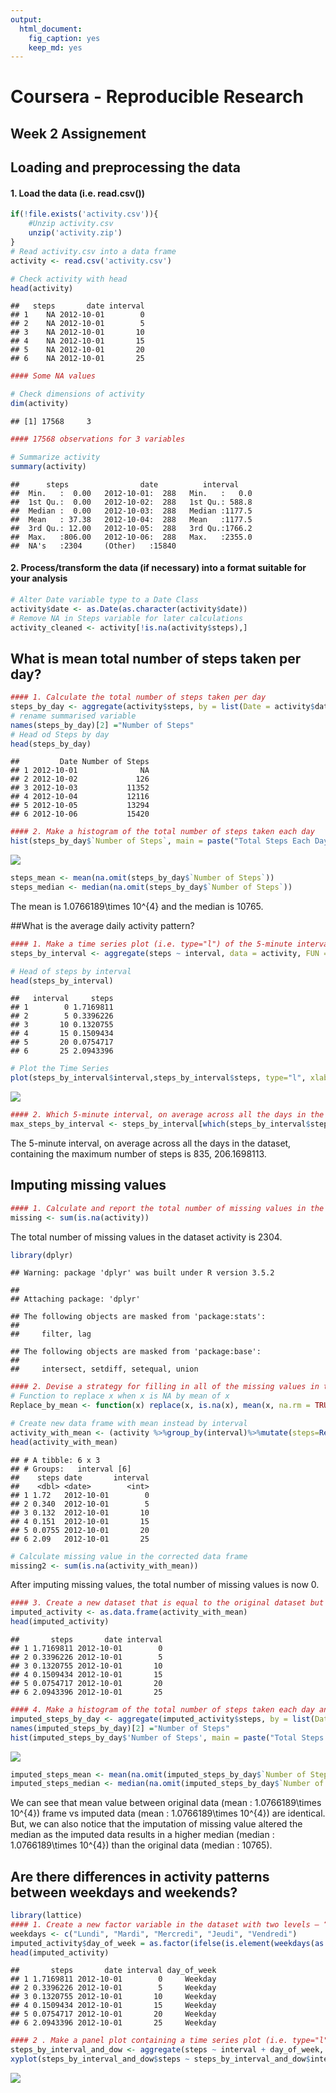 ```yaml
---
output: 
  html_document: 
    fig_caption: yes
    keep_md: yes
---
```

# Coursera - Reproducible Research 
## Week 2 Assignement

## Loading and preprocessing the data
#### 1. Load the data (i.e. read.csv())

```r
if(!file.exists('activity.csv')){
    #Unzip activity.csv
    unzip('activity.zip')
}
# Read activity.csv into a data frame 
activity <- read.csv('activity.csv')

# Check activity with head
head(activity)
```

```
##   steps       date interval
## 1    NA 2012-10-01        0
## 2    NA 2012-10-01        5
## 3    NA 2012-10-01       10
## 4    NA 2012-10-01       15
## 5    NA 2012-10-01       20
## 6    NA 2012-10-01       25
```

```r
#### Some NA values 

# Check dimensions of activity
dim(activity)
```

```
## [1] 17568     3
```

```r
#### 17568 observations for 3 variables

# Summarize activity 
summary(activity)
```

```
##      steps                date          interval     
##  Min.   :  0.00   2012-10-01:  288   Min.   :   0.0  
##  1st Qu.:  0.00   2012-10-02:  288   1st Qu.: 588.8  
##  Median :  0.00   2012-10-03:  288   Median :1177.5  
##  Mean   : 37.38   2012-10-04:  288   Mean   :1177.5  
##  3rd Qu.: 12.00   2012-10-05:  288   3rd Qu.:1766.2  
##  Max.   :806.00   2012-10-06:  288   Max.   :2355.0  
##  NA's   :2304     (Other)   :15840
```

#### 2. Process/transform the data (if necessary) into a format suitable for your analysis

```r
# Alter Date variable type to a Date Class 
activity$date <- as.Date(as.character(activity$date))
# Remove NA in Steps variable for later calculations
activity_cleaned <- activity[!is.na(activity$steps),]
```

## What is mean total number of steps taken per day?

```r
#### 1. Calculate the total number of steps taken per day
steps_by_day <- aggregate(activity$steps, by = list(Date = activity$date), FUN = sum)
# rename summarised variable
names(steps_by_day)[2] ="Number of Steps"
# Head od Steps by day
head(steps_by_day)
```

```
##         Date Number of Steps
## 1 2012-10-01              NA
## 2 2012-10-02             126
## 3 2012-10-03           11352
## 4 2012-10-04           12116
## 5 2012-10-05           13294
## 6 2012-10-06           15420
```

```r
#### 2. Make a histogram of the total number of steps taken each day
hist(steps_by_day$`Number of Steps`, main = paste("Total Steps Each Day"), col="blue", xlab="Number of Steps",ylab="Count",breaks=10)
```

![](PA1_template_files/figure-html/unnamed-chunk-3-1.png)<!-- -->

```r
steps_mean <- mean(na.omit(steps_by_day$`Number of Steps`))
steps_median <- median(na.omit(steps_by_day$`Number of Steps`))
```
The mean is 1.0766189\times 10^{4} and the median is 10765.  

##What is the average daily activity pattern?

```r
#### 1. Make a time series plot (i.e. type="l") of the 5-minute interval (x-axis) and the average number of steps taken, averaged across all days (y-axis)
steps_by_interval <- aggregate(steps ~ interval, data = activity, FUN =mean)

# Head of steps by interval
head(steps_by_interval)
```

```
##   interval     steps
## 1        0 1.7169811
## 2        5 0.3396226
## 3       10 0.1320755
## 4       15 0.1509434
## 5       20 0.0754717
## 6       25 2.0943396
```

```r
# Plot the Time Series
plot(steps_by_interval$interval,steps_by_interval$steps, type="l", xlab="5-minute Interval", ylab="Number of Steps",main="Average Number of Steps per Day by Interval")
```

![](PA1_template_files/figure-html/unnamed-chunk-4-1.png)<!-- -->

```r
#### 2. Which 5-minute interval, on average across all the days in the dataset, contains the maximum number of steps?
max_steps_by_interval <- steps_by_interval[which(steps_by_interval$steps==max(steps_by_interval$steps)),]
```
The 5-minute interval, on average across all the days in the dataset, containing the maximum number of steps is 835, 206.1698113.  

## Imputing missing values

```r
#### 1. Calculate and report the total number of missing values in the dataset (i.e. the total number of rows with NAs)
missing <- sum(is.na(activity))
```
The total number of missing values in the dataset activity is 2304.  


```r
library(dplyr)
```

```
## Warning: package 'dplyr' was built under R version 3.5.2
```

```
## 
## Attaching package: 'dplyr'
```

```
## The following objects are masked from 'package:stats':
## 
##     filter, lag
```

```
## The following objects are masked from 'package:base':
## 
##     intersect, setdiff, setequal, union
```

```r
#### 2. Devise a strategy for filling in all of the missing values in the dataset. 
# Function to replace x when x is NA by mean of x
Replace_by_mean <- function(x) replace(x, is.na(x), mean(x, na.rm = TRUE))

# Create new data frame with mean instead by interval
activity_with_mean <- (activity %>%group_by(interval)%>%mutate(steps=Replace_by_mean(steps)))
head(activity_with_mean)
```

```
## # A tibble: 6 x 3
## # Groups:   interval [6]
##    steps date       interval
##    <dbl> <date>        <int>
## 1 1.72   2012-10-01        0
## 2 0.340  2012-10-01        5
## 3 0.132  2012-10-01       10
## 4 0.151  2012-10-01       15
## 5 0.0755 2012-10-01       20
## 6 2.09   2012-10-01       25
```

```r
# Calculate missing value in the corrected data frame
missing2 <- sum(is.na(activity_with_mean))
```
After imputing missing values, the total number of missing values is now 0.  


```r
#### 3. Create a new dataset that is equal to the original dataset but with the missing data filled in.
imputed_activity <- as.data.frame(activity_with_mean)
head(imputed_activity)
```

```
##       steps       date interval
## 1 1.7169811 2012-10-01        0
## 2 0.3396226 2012-10-01        5
## 3 0.1320755 2012-10-01       10
## 4 0.1509434 2012-10-01       15
## 5 0.0754717 2012-10-01       20
## 6 2.0943396 2012-10-01       25
```

```r
#### 4. Make a histogram of the total number of steps taken each day and Calculate and report the mean and median total number of steps taken per day. 
imputed_steps_by_day <- aggregate(imputed_activity$steps, by = list(Date = imputed_activity$date), FUN = sum)
names(imputed_steps_by_day)[2] ="Number of Steps"
hist(imputed_steps_by_day$'Number of Steps', main = paste("Total Steps Each Day after Imputation of Missing Values"), col="blue",xlab="Number of Steps",ylab="Count",breaks=10)
```

![](PA1_template_files/figure-html/unnamed-chunk-7-1.png)<!-- -->

```r
imputed_steps_mean <- mean(na.omit(imputed_steps_by_day$`Number of Steps`))
imputed_steps_median <- median(na.omit(imputed_steps_by_day$`Number of Steps`))
```
We can see that mean value between original data (mean : 1.0766189\times 10^{4}) frame vs imputed data (mean : 1.0766189\times 10^{4}) are identical.  
But, we can also notice that the imputation of missing value altered the median as the imputed data results in a higher median (median : 1.0766189\times 10^{4}) than the original data (median : 10765).  

## Are there differences in activity patterns between weekdays and weekends?

```r
library(lattice)
#### 1. Create a new factor variable in the dataset with two levels – “weekday” and “weekend” indicating whether a given date is a weekday or weekend day.
weekdays <- c("Lundi", "Mardi", "Mercredi", "Jeudi", "Vendredi")
imputed_activity$day_of_week = as.factor(ifelse(is.element(weekdays(as.Date(imputed_activity$date)),weekdays), "Weekday", "Weekend"))
head(imputed_activity)
```

```
##       steps       date interval day_of_week
## 1 1.7169811 2012-10-01        0     Weekday
## 2 0.3396226 2012-10-01        5     Weekday
## 3 0.1320755 2012-10-01       10     Weekday
## 4 0.1509434 2012-10-01       15     Weekday
## 5 0.0754717 2012-10-01       20     Weekday
## 6 2.0943396 2012-10-01       25     Weekday
```

```r
#### 2 . Make a panel plot containing a time series plot (i.e. type="l") of the 5-minute interval (x-axis) and the average number of steps taken, averaged across all weekday days or weekend days (y-axis). 
steps_by_interval_and_dow <- aggregate(steps ~ interval + day_of_week, imputed_activity, mean)
xyplot(steps_by_interval_and_dow$steps ~ steps_by_interval_and_dow$interval|steps_by_interval_and_dow$day_of_week, main="Average Steps per Day by Interval",xlab="Interval", ylab="Steps",layout=c(1,2), type="l")
```

![](PA1_template_files/figure-html/unnamed-chunk-8-1.png)<!-- -->
